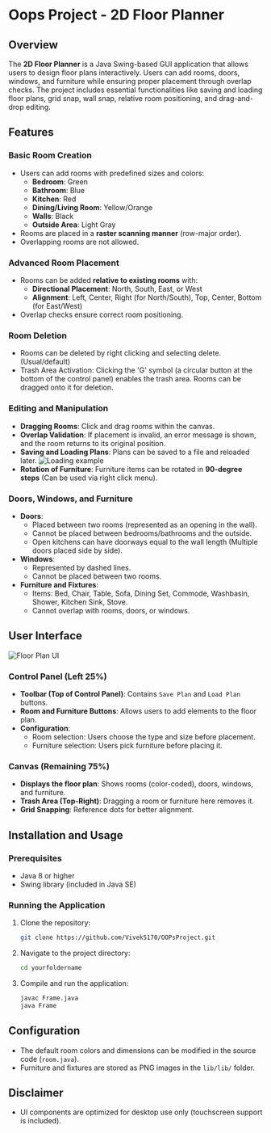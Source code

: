 # Oops Project - 2D Floor Planner

## Overview
The **2D Floor Planner** is a Java Swing-based GUI application that allows users to design floor plans interactively. Users can add rooms, doors, windows, and furniture while ensuring proper placement through overlap checks. The project includes essential functionalities like saving and loading floor plans, grid snap, wall snap, relative room positioning, and drag-and-drop editing.

## Features
### Basic Room Creation
- Users can add rooms with predefined sizes and colors:
  - **Bedroom**: Green
  - **Bathroom**: Blue
  - **Kitchen**: Red
  - **Dining/Living Room**: Yellow/Orange
  - **Walls**: Black
  - **Outside Area**: Light Gray
- Rooms are placed in a **raster scanning manner** (row-major order).
- Overlapping rooms are not allowed.

### Advanced Room Placement
- Rooms can be added **relative to existing rooms** with:
  - **Directional Placement**: North, South, East, or West
  - **Alignment**: Left, Center, Right (for North/South), Top, Center, Bottom (for East/West)
- Overlap checks ensure correct room positioning.

### Room Deletion
- Rooms can be deleted by right clicking and selecting delete. (Usual/default)
- Trash Area Activation: Clicking the 'G' symbol (a circular button at the bottom of the control panel) enables the trash area. Rooms can be dragged onto it for deletion.

### Editing and Manipulation
- **Dragging Rooms**: Click and drag rooms within the canvas.
- **Overlap Validation**: If placement is invalid, an error message is shown, and the room returns to its original position.
- **Saving and Loading Plans**: Plans can be saved to a file and reloaded later.
![Loading example](https://drive.google.com/uc?export=view&id=1FxhTMXqUqkClRUxtZArEZaKZu_xsWBNI)
- **Rotation of Furniture**: Furniture items can be rotated in **90-degree steps** (Can be used via right click menu).

### Doors, Windows, and Furniture
- **Doors**:
  - Placed between two rooms (represented as an opening in the wall).
  - Cannot be placed between bedrooms/bathrooms and the outside.
  - Open kitchens can have doorways equal to the wall length (Multiple doors placed side by side).
- **Windows**:
  - Represented by dashed lines.
  - Cannot be placed between two rooms.
- **Furniture and Fixtures**:
  - Items: Bed, Chair, Table, Sofa, Dining Set, Commode, Washbasin, Shower, Kitchen Sink, Stove.
  - Cannot overlap with rooms, doors, or windows.
  
## User Interface

![Floor Plan UI](https://drive.google.com/uc?export=view&id=1R3te69bzv3gfCXiJpxqPCSCyaMnj3Zt7)

### Control Panel (Left 25%)
- **Toolbar (Top of Control Panel)**: Contains `Save Plan` and `Load Plan` buttons.
- **Room and Furniture Buttons**: Allows users to add elements to the floor plan.
- **Configuration**:
  - Room selection: Users choose the type and size before placement.
  - Furniture selection: Users pick furniture before placing it.

### Canvas (Remaining 75%)
- **Displays the floor plan**: Shows rooms (color-coded), doors, windows, and furniture.
- **Trash Area (Top-Right)**: Dragging a room or furniture here removes it.
- **Grid Snapping**: Reference dots for better alignment.

## Installation and Usage
### Prerequisites
- Java 8 or higher
- Swing library (included in Java SE)

### Running the Application
1. Clone the repository:
   ```sh
   git clone https://github.com/Vivek5170/OOPsProject.git
   ```
2. Navigate to the project directory:
   ```sh
   cd yourfoldername
   ```
3. Compile and run the application:
   ```sh
   javac Frame.java
   java Frame
   ```

## Configuration
- The default room colors and dimensions can be modified in the source code (`room.java`).
- Furniture and fixtures are stored as PNG images in the `lib/lib/` folder.

## Disclaimer
- UI components are optimized for desktop use only (touchscreen support is included).

